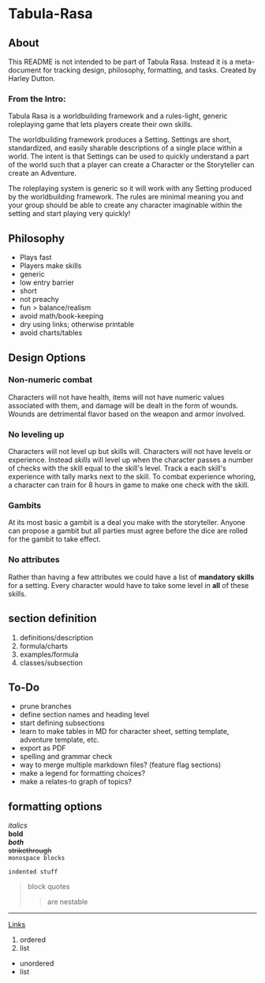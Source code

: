 # Tabula-Rasa
## About
This README is not intended to be part of Tabula Rasa. Instead it is a meta-document for tracking design, philosophy, formatting, and tasks. Created by Harley Dutton.

### From the Intro:
Tabula Rasa is a worldbuilding framework and a rules-light, generic roleplaying game that lets players create their own skills.

The worldbuilding framework produces a Setting. Settings are short, standardized, and easily sharable descriptions of a single place within a world. The intent is that Settings can be used to quickly understand a part of the world such that a player can create a Character or the Storyteller can create an Adventure.

The roleplaying system is generic so it will work with any Setting produced by the worldbuilding framework. The rules are minimal meaning you and your group should be able to create any character imaginable within the setting and start playing very quickly!

## Philosophy
- Plays fast
- Players make skills
- generic
- low entry barrier
- short
- not preachy
- fun > balance/realism
- avoid math/book-keeping
- dry using links; otherwise printable
- avoid charts/tables

## Design Options
<!--Use feature branches and a little merging to turn these on and off for various releases.-->
### Non-numeric combat
Characters will not have health, items will not have numeric values associated with them, and damage will be dealt in the form of wounds. Wounds are detrimental flavor based on the weapon and armor involved.
<!--The alternative would be to make a bunch of tables for and formulas for stuff-->
### No leveling up
<!-- Characters will start with a number of character points determined by the storyteller. -->
Characters will not level up but skills will. Characters will not have levels or experience. Instead _skills_ will level up when the character passes a number of checks with the skill equal to the skill's level. Track a each skill's experience with tally marks next to the skill. To combat experience whoring, a character can train for 8 hours in game to make one check with the skill.
### Gambits
At its most basic a gambit is a deal you make with the storyteller. Anyone can propose a gambit but all parties must agree before the dice are rolled for the gambit to take effect.
<!--Two common gambits would be to go for a called shot in combat or to take your time with an action out of combat. Raise the difficulty for the called shot and make it insta-kill. Lower the difficulty for the careful action and lower the quality of a success.-->
### No attributes
<!--This assumes that there will also be a list of common skills included with each setting-->
Rather than having a few attributes we could have a list of __mandatory skills__ for a setting. Every character would have to take some level in __all__ of these skills.

## section definition
1. definitions/description
2. formula/charts
3. examples/formula
4. classes/subsection

## To-Do
- prune branches
- define section names and heading level
- start defining subsections
- learn to make tables in MD for character sheet, setting template, adventure template, etc.
- export as PDF
- spelling and grammar check
- way to merge multiple markdown files? (feature flag sections)
- make a legend for formatting choices?
- make a relates-to graph of topics?

## formatting options
<!--html style comment-->
_italics_  
__bold__  
___both___  
~~strikethrough~~  
`monospace blocks`  

	indented stuff
> block quotes
>> are nestable  
***
[Links](#formatting-options)
1. ordered
2. list   
- unordered
- list   
